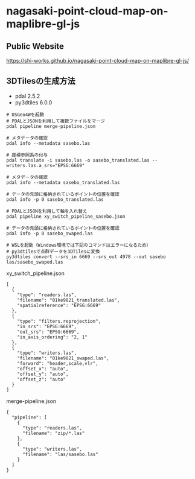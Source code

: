 # nagasaki-point-cloud-map-on-maplibre-gl-js
## Public Website
https://shi-works.github.io/nagasaki-point-cloud-map-on-maplibre-gl-js/

## 3DTilesの生成方法
- pdal 2.5.2
- py3dtiles 6.0.0
```
# OSGeo4Wを起動
# PDALとJSONを利用して複数ファイルをマージ
pdal pipeline merge-pipeline.json

# メタデータの確認
pdal info --metadata sasebo.las

# 座標参照系の付与
pdal translate -i sasebo.las -o sasebo_translated.las --writers.las.a_srs="EPSG:6669"

# メタデータの確認
pdal info --metadata sasebo_translated.las

# データの先頭に格納されているポイントの位置を確認
pdal info -p 0 sasebo_translated.las

# PDALとJSONを利用して軸を入れ替え
pdal pipeline xy_switch_pipeline_sasebo.json

# データの先頭に格納されているポイントの位置を確認
pdal info -p 0 sasebo_swaped.las

# WSLを起動（Windows環境では下記のコマンドはエラーになるため）
# py3dtilesで点群データを3DTilesに変換
py3dtiles convert --srs_in 6669 --srs_out 4978 --out sasebo las/sasebo_swaped.las
```
xy_switch_pipeline.json
```
[
  {
    "type": "readers.las",
    "filename": "01ke9821_translated.las",
    "spatialreference": "EPSG:6669"
  },
  {
    "type": "filters.reprojection",
    "in_srs": "EPSG:6669",
    "out_srs": "EPSG:6669",
    "in_axis_ordering": "2, 1"
  },
  {
    "type": "writers.las",
    "filename": "01ke9821_swaped.las",
    "forward": "header,scale,vlr",
    "offset_x": "auto",
    "offset_y": "auto",
    "offset_z": "auto"
  }
]
```
merge-pipeline.json
```
{
  "pipeline": [
    {
      "type": "readers.las",
      "filename": "zip/*.las"
    },
    {
      "type": "writers.las",
      "filename": "las/sasebo.las"
    }
  ]
}
```
